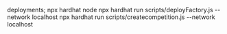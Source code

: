 deployments;
npx hardhat node
npx hardhat run scripts/deployFactory.js --network localhost
npx hardhat run scripts/createcompetition.js --network localhost

